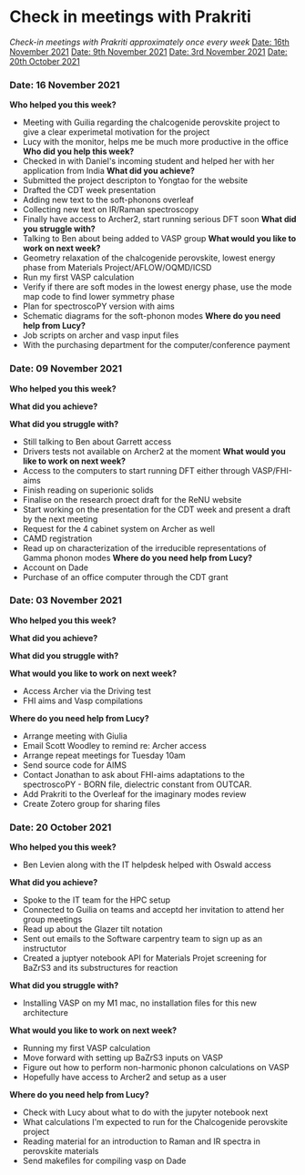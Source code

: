 # Check in meetings with Prakriti

*Check-in meetings with Prakriti approximately once every week*
[Date: 16th November 2021](#date-16-November-2021)
[Date: 9th November 2021](#date-09-November-2021)
[Date: 3rd November 2021](#date-03-November-2021)
[Date: 20th October 2021](#date-20-October-2021)
### Date: 16 November 2021
**Who helped you this week?**
- Meeting with Guilia regarding the chalcogenide perovskite project to give a clear experimetal motivation for the project
- Lucy with the monitor, helps me be much more productive in the office
**Who did you help this week?**
- Checked in with Daniel's incoming student and helped her with her application from India
**What did you achieve?**
- Submitted the project descripton to Yongtao for the website
- Drafted the CDT week presentation
- Adding new text to the soft-phonons overleaf
- Collecting new text on IR/Raman spectroscopy 
- Finally have access to Archer2, start running serious DFT soon
**What did you struggle with?**
- Talking to Ben about being added to VASP group
**What would you like to work on next week?**
- Geometry relaxation of the chalcogenide perovskite, lowest energy phase from Materials Project/AFLOW/OQMD/ICSD
- Run my first VASP calculation 
- Verify if there are soft modes in the lowest energy phase, use the mode map code to find lower symmetry phase
- Plan for spectroscoPY version with aims
- Schematic diagrams for the soft-phonon modes
**Where do you need help from Lucy?**
- Job scripts on archer and vasp input files
- With the purchasing department for the computer/conference payment 

### Date: 09 November 2021

**Who helped you this week?**

**What did you achieve?**

**What did you struggle with?**
- Still talking to Ben about Garrett access
- Drivers tests not available on Archer2 at the moment
**What would you like to work on next week?**
- Access to the computers to start running DFT either through VASP/FHI-aims
- Finish reading on superionic solids 
- Finalise on the research proect draft for the ReNU website
- Start working on the presentation for the CDT week and present a draft by the next meeting
- Request for the 4 cabinet system on Archer as well 
- CAMD registration 
- Read up on characterization of the irreducible representations of Gamma phonon modes 
**Where do you need help from Lucy?**
- Account on Dade 
- Purchase of an office computer through the CDT grant

### Date: 03 November 2021

**Who helped you this week?**

**What did you achieve?**

**What did you struggle with?**

**What would you like to work on next week?**
- Access Archer via the Driving test
- FHI aims and Vasp compilations

**Where do you need help from Lucy?**
- Arrange meeting with Giulia
- Email Scott Woodley to remind re: Archer access
- Arrange repeat meetings for Tuesday 10am
- Send source code for AIMS
- Contact Jonathan to ask about FHI-aims adaptations to the spectroscoPY - BORN file, dielectric constant from OUTCAR.
- Add Prakriti to the Overleaf for the imaginary modes review
- Create Zotero group for sharing files

### Date: 20 October 2021

**Who helped you this week?**
- Ben Levien along with the IT helpdesk helped with Oswald access

**What did you achieve?**
- Spoke to the IT team for the HPC setup 
- Connected to Guilia on teams and acceptd her invitation to attend her group meetings
- Read up about the Glazer tilt notation
- Sent out emails to the Software carpentry team to sign up as an instructutor
- Created a juptyer notebook API for Materials Projet screening for BaZrS3 and its substructures for reaction 

**What did you struggle with?**
- Installing VASP on my M1 mac, no installation files for this new architecture 

**What would you like to work on next week?**
- Running my first VASP calculation
- Move forward with setting up BaZrS3 inputs on VASP
- Figure out how to perform non-harmonic phonon calculations on VASP
- Hopefully have access to Archer2 and setup as a user

**Where do you need help from Lucy?**
- Check with Lucy about what to do with the jupyter notebook next
- What calculations I'm expected to run for the Chalcogenide perovskite project 
- Reading material for an introduction to Raman and IR spectra in perovskite materials
- Send makefiles for compiling vasp on Dade
